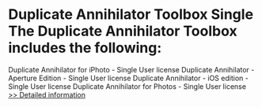 # Duplicate Annihilator Toolbox Single<br />The Duplicate Annihilator Toolbox includes the following:
Duplicate Annihilator for iPhoto - Single User license
Duplicate Annihilator - Aperture Edition - Single User license
Duplicate Annihilator - iOS edition - Single User license
Duplicate Annihilator for Photos - Single User license<br />[>> Detailed information](https://secure.shareit.com/shareit/product.html?productid=300953155&affiliateid=200057808)